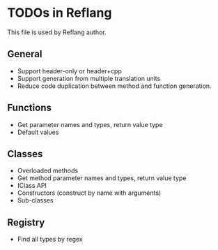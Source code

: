 # TODOs in Reflang
This file is used by Reflang author.

## General
* Support header-only or header+cpp
* Support generation from multiple translation units
* Reduce code duplication between method and function generation.

## Functions
* Get parameter names and types, return value type
* Default values

## Classes
* Overloaded methods
* Get method parameter names and types, return value type
* IClass API
* Constructors (construct by name with arguments)
* Sub-classes

## Registry
* Find all types by regex
